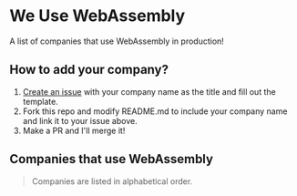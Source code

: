 # We Use WebAssembly

A list of companies that use WebAssembly in production!



## How to add your company?

1. [Create an issue](https://github.com/jakedeichert/we-use-wasm/issues/new) with your company name as the title and fill out the template.
1. Fork this repo and modify README.md to include your company name and link it to your issue above. 
1. Make a PR and I'll merge it!



## Companies that use WebAssembly

> Companies are listed in alphabetical order.
